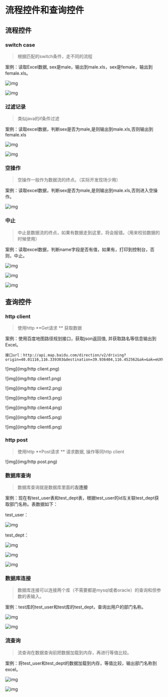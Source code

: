 # 流程控件和查询控件

## 流程控件

### switch case

> 根据匹配的switch条件，走不同的流程

案例：读取Excel数据, sex是male，输出到male.xls，sex是female，输出到female.xls。

![img](img/switch.png)

![img](img/switch1.png)



### 过滤记录

> 类似java的if条件过滤

案例：读取excel数据，判断sex是否为male,是则输出到male.xls,否则输出到female.xls

![img](img/过滤记录.png)

![img](img/过滤记录1.png)



### 空操作

> 空操作一般作为数据流的终点。（实际开发现场少用）

案例：读取excel数据，判断sex是否为male,是则输出到male.xls,否则进入空操作。

![img](img/空操作.png)





### 中止

> 中止是数据流的终点，如果有数据走到这里，将会报错。（用来校验数据的时候使用）

案例：读取excel数据，判断name字段是否有值，如果有，打印到控制台，否则，中止。



![img](img/中止.png)

![img](img/中止1.png)



![img](img/中止2.png)



## 查询控件

### http client

> 使用http **Get请求 ** 获取数据

案例：使用百度地图路径规划接口，获取json返回值, 并获取路名等信息输出到Excel。

```
接口url：http://api.map.baidu.com/direction/v2/driving?origin=40.01116,116.339303&destination=39.936404,116.452562&ak=&ak=eUXVDgtYT7m39pNGiup5xpSbFOPMh1Th
```



![img](img/http client.png)

![img](img/http client1.png)



![img](img/http client2.png)



![img](img/http client3.png)



![img](img/http client4.png)



![img](img/http client5.png)



![img](img/http client6.png)



### http post

> 使用http **Post请求 ** 请求数据, 操作等同http client

![img](img/http post.png)







### 数据库查询

> 数据库查询就是数据库里面的**左连接**

案例：现在有test_user表和test_dept表，根据test_user的id左关联test_dept获取部门名称。表数据如下：

test_user：

![img](img/数据库查询.png)

test_dept：

![img](img/数据库查询1.png)



![img](img/数据库查询2.png)

![img](img/数据库查询3.png)





### 数据库连接

> 数据库连接可以连接两个库（不需要都是mysql或者oracle）的查询和但参数的表输入。

案例：test库的test_user和test库的test_dept，查询出用户的部门名称。

![img](img/数据库连接.png)

![img](img/数据库连接1.png)



### 流查询

> 流查询在数据查询前把数据加载到内存，再进行等值比较。

案例：将test_user和test_dept的数据加载到内存，等值比较，输出部门名称到excel。

![img](img/流查询.png)

![img](img/流查询1.png)